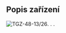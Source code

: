 ## Popis zařízení   

<img src="../img/MotSide.png" alt="TGZ-48-13/26" style="float: left;" />   
.
.
.
